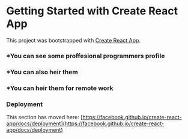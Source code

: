 # Getting Started with Create React App

This project was bootstrapped with [Create React App](https://github.com/facebook/create-react-app).

### *You can see some proffesional programmers profile
### *You can also heir them
### *You can heir them for remote work

### Deployment

This section has moved here: [https://facebook.github.io/create-react-app/docs/deployment](https://facebook.github.io/create-react-app/docs/deployment)
